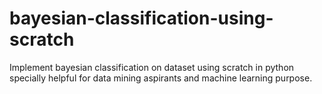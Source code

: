 # bayesian-classification-using-scratch
Implement bayesian classification on dataset using scratch in python specially helpful for data mining aspirants and machine learning purpose.
